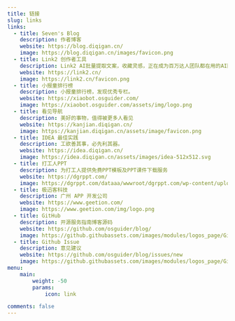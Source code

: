 ```yaml
---
title: 链接
slug: links
links:
  - title: Seven's Blog
    description: 作者博客
    website: https://blog.diqigan.cn/
    image: https://blog.diqigan.cn/images/favicon.png
  - title: Link2 创作者工具
    description: Link2 AI批量提取文案，收藏灵感，正在成为百万达人团队都在用的AI随身创作工具。
    website: https://link2.cn/
    image: https://link2.cn/favicon.png
  - title: 小报童排行榜
    description: 小报童排行榜，发现优秀专栏。
    website: https://xiaobot.osguider.com/
    image: https://xiaobot.osguider.com/assets/img/logo.png
  - title: 看见导航
    description: 美好的事物，值得被更多人看见
    website: https://kanjian.diqigan.cn/
    image: https://kanjian.diqigan.cn/assets/image/favicon.png
  - title: IDEA 最佳实践
    description: 工欲善其事，必先利其器。
    website: https://idea.diqigan.cn/
    image: https://idea.diqigan.cn/assets/images/idea-512x512.svg
  - title: 打工人PPT
    description: 为打工人提供免费PPT模板及PPT课件下载服务
    website: https://dgrppt.com/
    image: https://dgrppt.com/dataaa/wwwroot/dgrppt.com/wp-content/uploads/2023/12/cropped-1702479531-%E7%BC%96%E7%BB%84-2-180x180.png
  - title: 极迅客科技
    description: 广州 APP 开发公司
    website: https://www.geetion.com/
    image: https://www.geetion.com/img/logo.png
  - title: GitHub
    description: 开源服务指南博客源码
    website: https://github.com/osguider/blog/
    image: https://github.githubassets.com/images/modules/logos_page/GitHub-Mark.png
  - title: Github Issue
    description: 意见建议
    website: https://github.com/osguider/blog/issues/new
    image: https://github.githubassets.com/images/modules/logos_page/GitHub-Mark.png
menu:
    main:
        weight: -50
        params:
            icon: link

comments: false
---
```

